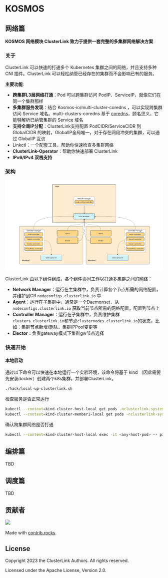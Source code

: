# KOSMOS

## 网络篇
**KOSMOS 网络模块 ClusterLink 致力于提供一套完整的多集群网络解决方案**

### 关于

ClusterLink 可以快速的打通多个 Kubernetes 集群之间的网络，并且支持多种 CNI 插件。ClusterLink 可以轻松纳管已经存在的集群而不会影响已有的服务。

**主要功能**:
- **跨集群L3层网络打通**：Pod 可以跨集群访问 PodIP、ServiceIP，就像它们在同一个集群那样
- **多集群服务发现**：结合 Kosmos-io/multi-cluster-coredns ，可以实现跨集群访问 Service 域名。multi-clusters-coredns 基于 [coredns](https://github.com/coredns/coredns)，顾名思义，它能够解析已纳管集群的 Service 域名
- **支持全局IP分配**：ClusterLink支持配置 PodCIDR/ServiceCIDR 到 GlobalCIDR 的映射，GlobalIP全局唯一，对于存在网段冲突的集群，可以通过 GlobalIP 互访
- Linkctl：一个配套工具，帮助你快速检查多集群网络
- **ClusterLink-Operator**：帮助你快速部署 ClusterLink
- **IPv6/IPv4 双栈支持**

### 架构

<div><img src="./docs/images/clusterlink-arch.png" style="width:900px;" /></div>

ClusterLink 由以下组件组成，各个组件协同工作以打通多集群之间的网络：

- **Network Manager**：运行在主集群中，负责计算各个节点所需的网络配置，并维护到CR `nodeconfigs.clusterlink.io` 中
- **Agent**：运行在子集群中，通常是一个Daemonset，从 `nodeconfigs.clusterlink.io` 获取当前节点所需的网络配置，配置到节点上
- **Controller Manager**：运行在子集群中，负责维护集群`clusters.clusterlink.io`和节点`clusternodes.clusterlink.io`的状态，比如：集群节点新增/删除、集群IPPool变更等
- **Elector**：负责gateway模式下集群gw节点选择

### 快速开始

#### 本地启动
通过以下命令可以快速在本地运行一个实验环境，该命令将基于 kind （因此需要先安装docker）创建两个k8s集群，并部署ClusterLink。
```bash
./hack/local-up-clusterlink.sh
```
检查服务是否正常运行
```bash
kubectl --context=kind-cluster-host-local get pods -nclusterlink-system
kubectl --context=kind-cluster-member1-local get pods -nclusterlink-system
```
确认跨集群网络是否打通
```bash
kubectl --context=kind-cluster-host-local exec -it <any-host-pod> -- ping <any-member1-pod-ip>
```

## 编排篇
TBD

## 调度篇
TBD

## 贡献者

<a href="https://github.com/kosmos-io/clusterlink/graphs/contributors">
  <img src="https://contrib.rocks/image?repo=kosmos-io/clusterlink" />
</a>

Made with [contrib.rocks](https://contrib.rocks).

## License
Copyright 2023 the ClusterLink Authors. All rights reserved.

Licensed under the Apache License, Version 2.0.